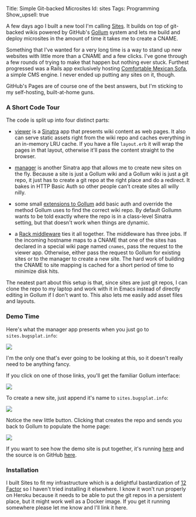 Title: Simple Git-backed Microsites
Id:    sites
Tags:  Programming
Show_upsell: true

A few days ago I built a new tool I'm calling [Sites](https://github.com/peterkeen/sites). It builds on top of git-backed wikis powered by GitHub's [Gollum](https://github.com/gollum/gollum) system and lets me build and deploy microsites in the amount of time it takes me to create a CNAME.

Something that I've wanted for a very long time is a way to stand up new websites with little more than a CNAME and a few clicks. I've gone through a few rounds of trying to make that happen but nothing ever stuck. Furthest progressed was a Rails app exclusively hosting [Comfortable Mexican Sofa](https://github.com/comfy/comfortable-mexican-sofa), a simple CMS engine. I never ended up putting any sites on it, though.

GitHub's Pages are of course one of the best answers, but I'm sticking to my self-hosting, built-at-home guns.

### A Short Code Tour

The code is split up into four distinct parts:

* [viewer](https://github.com/peterkeen/sites/blob/master/viewer.rb) is a [Sinatra](http://www.sinatrarb.com/) app that presents wiki content as web pages. It also can serve static assets right from the wiki repo and caches everything in an in-memory LRU cache. If you have a file `layout.erb` it will wrap the pages in that layout, otherwise it'll pass the content straight to the browser.

* [manager](https://github.com/peterkeen/sites/blob/master/manager.rb) is another Sinatra app that allows me to create new sites on the fly. Because a site is just a Gollum wiki and a Gollum wiki is just a git repo, it just has to create a git repo at the right place and do a redirect. It bakes in HTTP Basic Auth so other people can't create sites all willy nilly.

* some small [extensions to Gollum](https://github.com/peterkeen/sites/blob/master/gollum_ext.rb) add basic auth and override the method Gollum uses to find the correct wiki repo. By default Gollumn wants to be told exactly where the repo is in a class-level Sinatra setting, but that doesn't work when things are dynamic.

* a [Rack middleware](https://github.com/peterkeen/sites/blob/master/middleware.rb) ties it all together. The middleware has three jobs. If the incoming hostname maps to a CNAME that one of the sites has declared in a special wiki page named `cnames`, pass the request to the viewer app. Otherwise, either pass the request to Gollum for existing sites or to the manager to create a new site. The hard work of building the CNAME to site mapping is cached for a short period of time to minimize disk hits.

The neatest part about this setup is that, since sites are just git repos, I can clone the repo to my laptop and work with it in Emacs instead of directly editing in Gollum if I don't want to. This also lets me easily add asset files and layouts.

### Demo Time

Here's what the manager app presents when you just go to `sites.bugsplat.info`:

<img src="https://d2s7foagexgnc2.cloudfront.net/files/9eb9e104328da51fff72/manager.png">

I'm the only one that's ever going to be looking at this, so it doesn't really need to be anything fancy.

If you click on one of those links, you'll get the familiar Gollum interface:

<img src="https://d2s7foagexgnc2.cloudfront.net/files/210052500230dac13a38/gollum.png">

To create a new site, just append it's name to `sites.bugsplat.info`:

<img src="https://d2s7foagexgnc2.cloudfront.net/files/03f53229df6da8920ab3/create.png">

Notice the new little button. Clicking that creates the repo and sends you back to Gollum to populate the home page:

<img src="https://d2s7foagexgnc2.cloudfront.net/files/7cba47bcfdc430c509f4/editor.png">

If you want to see how the demo site is put together, it's running [here](http://demosite.petekeen.net) and the source is on GitHub [here](https://github.com/peterkeen/demosite).

### Installation

I built Sites to fit my infrastructure which is a delightful bastardization of [12 Factor](http://12factor.net/) so I haven't tried installing it elsewhere. I know it won't run properly on Heroku because it needs to be able to put the git repos in a persistent place, but it might work well as a Docker image. If you get it running somewhere please let me know and I'll link it here.



